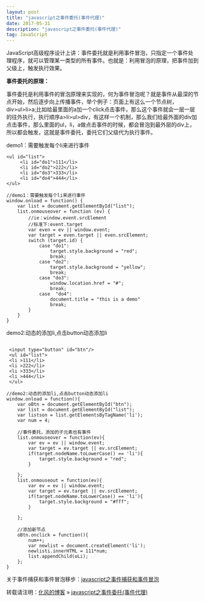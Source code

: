 ```yaml
---
layout: post
title: "javascript之事件委托(事件代理)"
date: 2017-05-31
description: "javascript之事件委托(事件代理)"
tag: JavaScript
---
```


﻿JavaScript高级程序设计上讲：事件委托就是利用事件冒泡，只指定一个事件处理程序，就可以管理某一类型的所有事件。也就是：利用冒泡的原理，把事件加到父级上，触发执行效果。

**事件委托的原理：**

事件委托是利用事件的冒泡原理来实现的，何为事件冒泡呢？就是事件从最深的节点开始，然后逐步向上传播事件，举个例子：页面上有这么一个节点树，div>ul>li>a;比如给最里面的a加一个click点击事件，那么这个事件就会一层一层的往外执行，执行顺序a>li>ul>div，有这样一个机制，那么我们给最外面的div加点击事件，那么里面的ul，li，a做点击事件的时候，都会冒泡到最外层的div上，所以都会触发，这就是事件委托，委托它们父级代为执行事件。


demo1：需要触发每个li来进行事件
```
<ul id="list">
     <li id="do1">111</li>
     <li id="do2">222</li>
     <li id="do3">333</li>
     <li id="do4">444</li>
</ul>
```

```
//demo1：需要触发每个li来进行事件
window.onload = function() {
    var list = document.getElementById("list");
    list.onmouseover = function (ev) {
        //ie：window.event.srcElement
        //标准下:event.target
        var even = ev || window.event;
        var target = even.target || even.srcElement;
        switch (target.id) {
            case "do1":
                target.style.background = "red";
                break;
            case "do2":
                target.style.background = "yellow";
                break;
            case "do3":
                window.location.href = "#";
                break;
            case  "do4":
                document.title = "this is a demo"
                break;
        }
    }
}
```


demo2:动态的添加li,点击button动态添加li
```

 <input type="button" id="btn"/>
 <ul id="list">
 <li >111</li>
 <li >222</li>
 <li >333</li>
 <li >444</li>
 </ul>

```

```
//demo2:动态的添加li,点击button动态添加li
window.onload = function(){
    var oBtn = document.getElementById("btn");
    var list = document.getElementById("list");
    var listson = list.getElementsByTagName('li');
    var num = 4;

    //事件委托，添加的子元素也有事件
    list.onmouseover = function(ev){
        var ev = ev || window.event;
        var target = ev.target || ev.srcElement;
        if(target.nodeName.toLowerCase() == 'li'){
            target.style.background = "red";
        }

    };
    list.onmouseout = function(ev){
        var ev = ev || window.event;
        var target = ev.target || ev.srcElement;
        if(target.nodeName.toLowerCase() == 'li'){
            target.style.background = "#fff";
        }

    };

    //添加新节点
    oBtn.onclick = function(){
        num++;
        var newlist = document.createElement('li');
        newlisti.innerHTML = 111*num;
        list.appendChild(oLi);
    };
}
```

关于事件捕获和事件冒泡移步：[javascript之事件捕获和事件冒泡](https://blog.csdn.net/haoaiqian/article/details/79833510)


转载请注明：[化风的博客](http://ChhXin.github.io) » [javascript之事件委托(事件代理)](/2017/05/javascript之事件委托(事件代理)/)  
